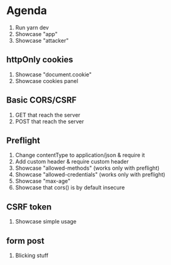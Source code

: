 # Agenda

1. Run yarn dev
2. Showcase "app"
3. Showcase "attacker"

## httpOnly cookies

1. Showcase "document.cookie"
2. Showcase cookies panel

## Basic CORS/CSRF

1. GET that reach the server
2. POST that reach the server

## Preflight

1. Change contentType to application/json & require it
2. Add custom header & require custom header
3. Showcase "allowed-methods" (works only with preflight)
4. Showcase "allowed-credentials" (works only with preflight)
5. Showcase "max-age"
6. Showcase that cors() is by default insecure

## CSRF token

1. Showcase simple usage

## form post

1. Blicking stuff
